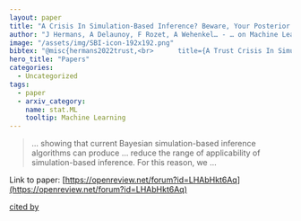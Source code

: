 ```yaml
---
layout: paper
title: "A Crisis In Simulation-Based Inference? Beware, Your Posterior Approximations Can Be Unfaithful"
author: "J Hermans, A Delaunoy, F Rozet, A Wehenkel… - … on Machine Learning … - openreview.net"
image: "/assets/img/SBI-icon-192x192.png"
bibtex: "@misc{hermans2022trust,<br>      title={A Trust Crisis In Simulation-Based Inference? Your Posterior Approximations Can Be Unfaithful}, <br>      author={Joeri Hermans and Arnaud Delaunoy and François Rozet and Antoine Wehenkel and Volodimir Begy and Gilles Louppe},<br>      year={2022},<br>      eprint={2110.06581},<br>      archivePrefix={arXiv},<br>      primaryClass={stat.ML}<br>}"
hero_title: "Papers"
categories:
  - Uncategorized
tags:
  - paper
  - arxiv_category:
    name: stat.ML
    tooltip: Machine Learning
---
```

>… showing that current Bayesian simulation-based inference algorithms can produce … reduce the range of applicability of simulation-based inference. For this reason, we …

Link to paper: [https://openreview.net/forum?id=LHAbHkt6Aq](https://openreview.net/forum?id=LHAbHkt6Aq)

[cited by](https://scholar.google.com/scholar?cites=6138961182332794768&as_sdt=5,44&sciodt=0,44&hl=en&num=20)
